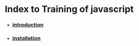 # Index to Training of javascript

- ### [introduction](?md=/docs/01-INTRODUCTION)
- ### [installation](?md=/docs/02-INSTALLATION)

